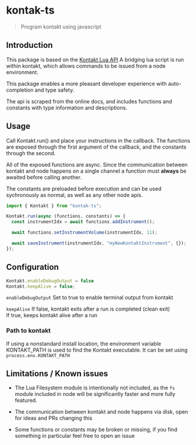 # kontak-ts
> Program kontakt using javascript

## Introduction

This package is based on the [Kontakt Lua API](https://native-instruments.com/ni-tech-manuals/kontakt-api-reference-manual/en/welcome-to-the-kontakt-lua-api-reference-manual) 
A bridging lua script is run within kontakt, which allows commands to be issued from a node environment. 

This package enables a more pleasant developer experience with auto-completion and type safety.


The api is scraped from the online docs, and includes functions and constants with type information and descriptions.


## Usage

Call Kontakt.run() and place your instructions in the callback. The functions are exposed through the first argument of the callback, and the constants through the second.

All of the exposed functions are async. Since the communication between kontakt and node happens on a single channel a function must **always** be awaited before calling another.

The constants are preloaded before execution and can be used sychronously as normal, as well as any other node apis.

```ts
import { Kontakt } from "kontak-ts";

Kontakt.run(async (functions, constants) => {
  const instrumentIdx = await functions.addInstrument();

  await functions.setInstrumentVolume(instrumentIdx, 11);

  await saveInstrument(instrumentIdx, "myNewKontaktInstrument", {});
});

```

## Configuration
  ```ts
  Kontakt.enableDebugOutput = false
  Kontakt.keepAlive = false;
  ```
  `enableDebugOutput`
  Set to true to enable terminal output from kontakt

  `keepAlive`
  If false, kontakt exits after a run is completed (clean exit)  
  If true, keeps kontakt alive after a run



### Path to kontakt
If using a nonstandard install location, the environment variable KONTAKT_PATH is used to find the Kontakt executable. It can be set using `process.env.KONTAKT_PATH`


## Limitations / Known issues

- The Lua Filesystem module is intentionally not included, as the `fs` module included in node will be significantly faster and more fully featured.

- The communication between kontakt and node happens via disk, open for ideas and PRs changing this

- Some functions or constants may be broken or missing, if you find something in particular feel free to open an issue 